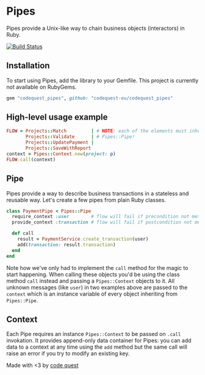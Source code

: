 # Pipes

Pipes provide a Unix-like way to chain business objects (interactors) in Ruby.

[![Build Status](https://travis-ci.org/codequest-eu/codequest_pipes.svg?branch=master)](https://travis-ci.org/codequest-eu/codequest_pipes)

## Installation

To start using Pipes, add the library to your Gemfile. This project is currently
not available on RubyGems.

```ruby
gem "codequest_pipes", github: "codequest-eu/codequest_pipes"
```

## High-level usage example

```ruby
FLOW = Projects::Match         | # NOTE: each of the elements must inherit from
       Projects::Validate      | # Pipes::Pipe!
       Projects::UpdatePayment |
       Projects::SaveWithReport
context = Pipes::Context.new(project: p)
FLOW.call(context)
```

## Pipe

Pipes provide a way to describe business transactions in a stateless
and reusable way. Let's create a few pipes from plain Ruby classes.

```ruby
class PaymentPipe < Pipes::Pipe
  require_context :user        # flow will fail if precondition not met
  provide_context :transaction # flow will fail if postcondition not met

  def call
    result = PaymentService.create_transaction(user)
    add(transaction: result.transaction)
  end
end
```

Note how we've only had to implement the `call` method for the magic to start happening. When calling these objects you'd be using the class method `call` instead and passing a `Pipes::Context` objects to it. All unknown messages (like `user`) in two examples above are passed to the `context` which is an instance variable of every object inheriting from `Pipes::Pipe`.

## Context

Each Pipe requires an instance `Pipes::Context` to be passed on `.call` invokation. It provides append-only data container for Pipes: you can add data to a context at any time using the `add` method but the same call will raise an error if you try to modify an existing key.

Made with <3 by [code quest](http://www.codequest.com)









